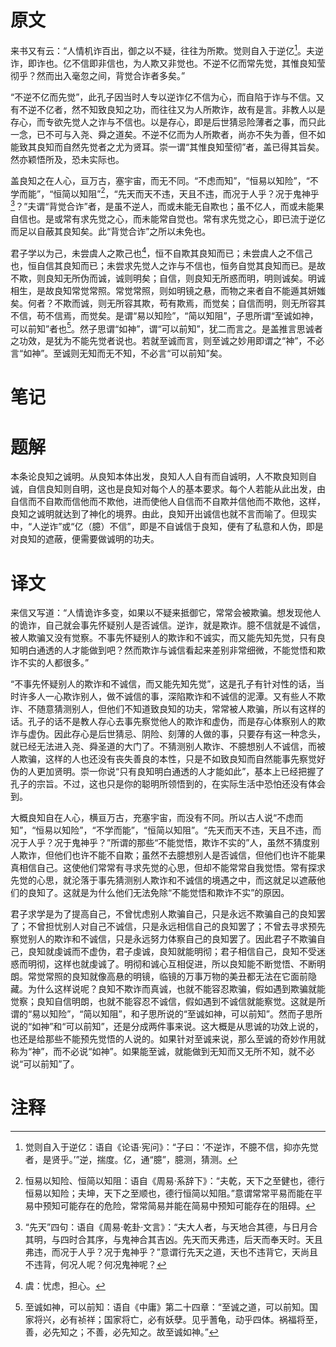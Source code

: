 # 原文
来书又有云：“人情机诈百出，御之以不疑，往往为所欺。觉则自入于逆亿[^1]。夫逆诈，即诈也。亿不信即非信也，为人欺又非觉也。不逆不亿而常先觉，其惟良知莹彻乎？然而出入毫忽之间，背觉合诈者多矣。”

“不逆不亿而先觉”，此孔子因当时人专以逆诈亿不信为心，而自陷于诈与不信。又有不逆不亿者，然不知致良知之功，而往往又为人所欺诈，故有是言。非教人以是存心，而专欲先觉人之诈与不信也。以是存心，即是后世猜忌险薄者之事，而只此一念，已不可与入尧、舜之道矣。不逆不亿而为人所欺者，尚亦不失为善，但不如能致其良知而自然先觉者之尤为贤耳。崇一谓“其惟良知莹彻”者，盖已得其旨矣。然亦颖悟所及，恐未实际也。

盖良知之在人心，亘万古，塞宇宙，而无不同。“不虑而知”，“恒易以知险”，“不学而能”，“恒简以知阻”[^2]，“先天而天不违，天且不违，而况于人乎？况于鬼神乎[^3]？”夫谓“背觉合诈”者，是虽不逆人，而或未能无自欺也；虽不亿人，而或未能果自信也。是或常有求先觉之心，而未能常自觉也。常有求先觉之心，即已流于逆亿而足以自蔽其良知矣。此“背觉合诈”之所以未免也。

君子学以为己，未尝虞人之欺己也[^4]，恒不自欺其良知而已；未尝虞人之不信己也，恒自信其良知而已；未尝求先觉人之诈与不信也，恒务自觉其良知而已。是故不欺，则良知无所伪而诚，诚则明矣；自信，则良知无所惑而明，明则诚矣。明诚相生，是故良知常觉常照。常觉常照，则如明镜之悬，而物之来者自不能遁其妍媸矣。何者？不欺而诚，则无所容其欺，苟有欺焉，而觉矣；自信而明，则无所容其不信，苟不信焉，而觉矣。是谓“易以知险”，“简以知阻”，子思所谓“至诚如神，可以前知”者也[^5]。然子思谓“如神”，谓“可以前知”，犹二而言之。是盖推言思诚者之功效，是犹为不能先觉者说也。若就至诚而言，则至诚之妙用即谓之“神”，不必言“如神”。至诚则无知而无不知，不必言“可以前知”矣。
# 笔记

# 题解
本条论良知之诚明。从良知本体出发，良知人人自有而自诚明，人不欺良知则自诚，自信良知则自明，这也是良知对每个人的基本要求。每个人若能从此出发，由自信而不自欺而信他而不欺他，进而使他人自信而不自欺并信他而不欺他，这样，良知之诚明就达到了神化的境界。由此，良知开出诚信也就不言而喻了。但现实中，“人逆诈”或“亿（臆）不信”，即是不自诚信于良知，便有了私意和人伪，即是对良知的遮蔽，便需要做诚明的功夫。
# 译文
来信又写道：“人情诡诈多变，如果以不疑来抵御它，常常会被欺骗。想发现他人的诡诈，自己就会事先怀疑别人是否诚信。逆诈，就是欺诈。臆不信就是不诚信，被人欺骗又没有觉察。不事先怀疑别人的欺诈和不诚实，而又能先知先觉，只有良知明白通透的人才能做到吧？然而欺诈与诚信看起来差别非常细微，不能觉悟和欺诈不实的人都很多。”

“不事先怀疑别人的欺诈和不诚信，而又能先知先觉”，这是孔子有针对性的话，当时许多人一心欺诈别人，做不诚信的事，深陷欺诈和不诚信的泥潭。又有些人不欺诈、不随意猜测别人，但他们不知道致良知的功夫，常常被人欺骗，所以有这样的话。孔子的话不是教人存心去事先察觉他人的欺诈和虚伪，而是存心体察别人的欺诈与虚伪。因此存心是后世猜忌、阴险、刻薄的人做的事，只要存有这一种念头，就已经无法进入尧、舜圣道的大门了。不猜测别人欺诈、不臆想别人不诚信，而被人欺骗，这样的人也还没有丧失善良的本性，只是不如致良知而自然能事先察觉好伪的人更加贤明。崇一你说“只有良知明白通透的人才能如此”，基本上已经把握了孔子的宗旨。不过，这也只是你的聪明所领悟到的，在实际生活中恐怕还没有体会到。

大概良知自在人心，横亘万古，充塞宇宙，而没有不同。所以古人说“不虑而知”，“恒易以知险”，“不学而能”，“恒简以知阻”。“先天而天不违，天且不违，而况于人乎？况于鬼神乎？”所谓的那些“不能觉悟，欺诈不实的”人，虽然不猜度别人欺诈，但他们也许不能不自欺；虽然不去臆想别人是否诚信，但他们也许不能果真相信自己。这使他们常常有寻求先觉的心思，但却不能常常自我觉悟。常有探求先觉的心思，就沦落于事先猜测别人欺诈和不诚信的境遇之中，而这就足以遮蔽他们的良知了。这就是为什么他们无法免除“不能觉悟和欺诈不实”的原因。

君子求学是为了提高自己，不曾忧虑别人欺骗自己，只是永远不欺骗自己的良知罢了；不曾担忧别人对自己不诚信，只是永远相信自己的良知罢了；不曾去寻求预先察觉别人的欺诈和不诚信，只是永远努力体察自己的良知罢了。因此君子不欺骗自己，良知就虔诚而不虚伪，君子虔诚，良知就能明彻；君子相信自己，良知不受迷惑而明彻，这样也就虔诚了。明彻和诚心互相促进，所以良知能不断觉悟、不断明朗。常觉常照的良知就像高悬的明镜，临镜的万事万物的美丑都无法在它面前隐藏。为什么这样说呢？良知不欺诈而真诚，也就不能容忍欺骗，假如遇到欺骗就能觉察；良知自信明朗，也就不能容忍不诚信，假如遇到不诚信就能察觉。这就是所谓的“易以知险”，“简以知阻”，和子思所说的“至诚如神，可以前知”。然而子思所说的“如神”和“可以前知”，还是分成两件事来说。这大概是从思诚的功效上说的，也还是给那些不能预先觉悟的人说的。如果针对至诚来说，那么至诚的奇妙作用就称为“神”，而不必说“如神”。如果能至诚，就能做到无知而又无所不知，就不必说“可以前知”了。
# 注释

[^1]: 觉则自入于逆亿：语自《论语·宪问》：“子曰：‘不逆诈，不臆不信，抑亦先觉者，是贤乎。’”逆，揣度。亿，通“臆”，臆测，猜测。
[^2]: 恒易以知险、恒简以知阻：语自《周易·系辞下》：“夫乾，天下之至健也，德行恒易以知险；夫坤，天下之至顺也，德行恒简以知阻。”意谓常常平易而能在平易中预知可能存在的危险，常常简易并能在简易中预知可能存在的阻碍。
[^3]: “先天”四句：语自《周易·乾卦·文言》：“夫大人者，与天地合其德，与日月合其明，与四时合其序，与鬼神合其吉凶。先天而天弗违，后天而奉天时。天且弗违，而况于人乎？况于鬼神乎？”意谓行先天之道，天也不违背它，天尚且不违背，何况人呢？何况鬼神呢？
[^4]: 虞：忧虑，担心。
[^5]: 至诚如神，可以前知：语自《中庸》第二十四章：“至诚之道，可以前知。国家将兴，必有祯祥；国家将亡，必有妖孽。见乎蓍龟，动乎四体。祸福将至，善，必先知之；不善，必先知之。故至诚如神。”
